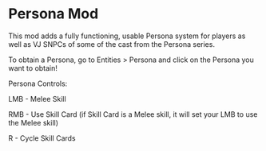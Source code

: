 # Persona Mod
 
This mod adds a fully functioning, usable Persona system for players as well as VJ SNPCs of some of the cast from the Persona series.

To obtain a Persona, go to Entities > Persona
and click on the Persona you want to obtain!

Persona Controls:

LMB - Melee Skill

RMB - Use Skill Card (if Skill Card is a Melee skill, it will set your LMB to use the Melee skill)

R - Cycle Skill Cards
